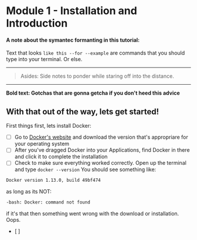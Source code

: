 # Module 1 - Installation and Introduction

#### A note about the symantec formanting in this tutorial:

Text that looks `like this --for --example` are commands that you should type into your terminal. Or else.

---
>Asides: Side notes to ponder while staring off into the distance.

---

**Bold text: Gotchas that are gonna getcha if you don't heed this advice**

## With that out of the way, lets get started!


First things first, lets install Docker:

- [ ] Go to [Docker's website](https://www.docker.com/products/docker) and download the version that's appropriare for your operating system
- [ ] After you've dragged Docker into your Applications, find Docker in there and click it to complete the installation
- [ ] Check to make sure everything worked correctly. Open up the terminal and type `docker --version`
You should see something like:
```sh
Docker version 1.13.0, build 49bf474
```
as long as its NOT:
```sh
-bash: Docker: command not found
```
if it's that then something went wrong with the download or installation. Oops.
- [ ] 





